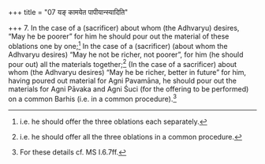 +++
title = "07 यङ् कामयेत पापीयान्स्यादिति"

+++
7. In the case of a (sacrificer) about whom (the Adhvaryu) desires, “May he be poorer” for him he should pour out the material of these oblations one by one;[^1] In the case of a (sacrificer) (about whom the Adhvaryu desires) “May he not be richer, not poorer”, for him (he should pour out) all the materials together;[^2] (In the case of a sacrificer) about whom (the Adhvaryu desires) “May he be richer, better in future” for him, having poured out material for Agni Pavamāna, he should pour out the materials for Agni Pāvaka and Agni Śuci (for the offering to be performed) on a common Barhis (i.e. in a common procedure).[^3]   


[^1]: i.e. he should offer the three oblations each separately.  

[^2]: i.e. he should offer all the three oblations in a common procedure.  

[^3]: For these details cf. MS I.6.7ff.
